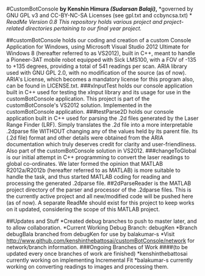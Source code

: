 #CustomBotConsole
**by Kenshin Himura *(Sudarsan Balaji)*,**
*governed by GNU GPL v3 and CC-BY-NC-SA Licenses (see gpl.txt and ccbyncsa.txt) *
*ReadMe Version 0.8*
*This repository holds various project and project-related directories pertaining to our final year project.*

##customBotConsole
holds our coding and creation of a custom Console Application for Windows, using Microsoft Visual Studio 2012 Ultimate for Windows 8 (hereafter referred to as VS2012), built in C++, meant to handle a Pioneer-3AT mobile robot equipped with Sick LMS100, with a FOV of -135 to +135 degrees, providing a total of 541 readings per scan. ARIA library used with GNU GPL 2.0, with no modification of the source (as of now). ARIA's License, which becomes a mandatory license for this program also, can be found in LICENSE.txt.
###xInputTest
holds our console application built in C++ used for testing the xInput library and its usage for use in the customBotConsole application. This project is part of the customBotConsole's VS2012 solution. Implemented in the customBotConsole application.
###testParse2D
holds our console application built in C++ used for parsing the .2d files generated by the Laser Range Finder (LRF). Simply translates the .2d file into a more interpretable .2dparse file WITHOUT changing any of the values held by its parent file. Its (.2d file) format and other details were obtained from the ARIA documentation which truly deserves credit for clarity and user-friendliness. Also part of the customBotConsole solution in VS2012.
###changeToGlobal
is our initial attempt in C++ programming to convert the laser readings to global co-ordinates. We later formed the opinion that MATLAB R2012a/R2012b (hereafter referred to as MATLAB) is more suitable to handle the task, and thus started MATLAB coding for reading and processing the generated .2dparse file.
##2dParseReader
is the MATLAB project directory of the parser and processor of the .2dparse files. This is the currently active project and all new/modified code will be pushed here (as of now). A separate ReadMe should exist for this project to keep works on it updated, considering the scope of this MATLAB project.

##Updates and Stuff
*Created debug branches to push to master later, and to allow collaboration.
*Current Working Debug Branch: debugKen
*Branch debugBala branched from debugKen for use by balakumar-s
*Visit http://www.github.com/kenshinthebattosai/customBotConsole/network for network/branch information.
###Ongoing Branches of Work
####(to be updated every once branches of work are finished)
*kenshinthebattosai currently working on implementing Incremental Fit
*balakumar-s currently working on converting readings to images and processing them.